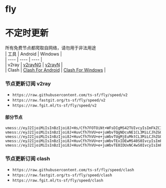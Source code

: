 # fly
# 不定时更新
所有免费节点都爬取自网络，请勿用于非法用途  
|  工具  | Android  | Windows  |  
|  ----  | ----   | ----  |  
| v2ray  | [v2rayNG](https://github.com/2dust/v2rayNG/releases) | [v2rayN](https://github.com/2dust/v2rayN/releases) |  
| Clash  | [Clash For Android](https://github.com/Kr328/ClashForAndroid/releases) | [Clash For Windows](https://github.com/Fndroid/clash_for_windows_pkg/releases) | 
  
### 节点更新订阅  v2ray
- `https://raw.githubusercontent.com/ts-sf/fly/speed/v2`  
- `https://raw.fastgit.org/ts-sf/fly/speed/v2`  
- `https://raw.fgit.ml/ts-sf/fly/speed/v2`  
#### 部分节点  
``` 
vmess://eyJ2IjoiMiIsInBzIjoi8J+Hs/Cfh7FOTOiNt+WFsDIgMS42TUIvcyIsImFkZCI6IjE5Mi4yNDMuMTI2LjQ3IiwicG9ydCI6IjE5MjE4IiwiaWQiOiJiODIyYjg2My1jZGUxLTQyMmQtOGY3Ni0yMmFkZjg3YzgzOTkiLCJhaWQiOiIwIiwic2N5IjoiYXV0byIsIm5ldCI6InRjcCIsInR5cGUiOiJub25lIiwiaG9zdCI6IiIsInBhdGgiOiIiLCJ0bHMiOiIiLCJzbmkiOiIiLCJ0ZXN0X25hbWUiOiJOTOiNt+WFsDIifQ==
vmess://eyJ2IjoiMiIsInBzIjoi8J+HuvCfh7hVU+e+juWbvTQgNDcuNE1CL3MiLCJhZGQiOiIxOTIuNzQuMjI4LjE4NiIsInBvcnQiOiI0NDMiLCJpZCI6IjA1MWI4NDRmLWVmZTMtNDg0Ny05MmFhLTY2YjVkZTBiNmQ0ZSIsImFpZCI6IjY0Iiwic2N5IjoiYXV0byIsIm5ldCI6IndzIiwidHlwZSI6Im5vbmUiLCJob3N0Ijoid3d3LjU5Mjc0NzA2Lnh5eiIsInBhdGgiOiIvcGF0aC8xNjk0MjU1ODQ5MzM4IiwidGxzIjoidGxzIiwic25pIjoiIiwidGVzdF9uYW1lIjoiVVPnvo7lm700In0=
vmess://eyJ2IjoiMiIsInBzIjoi8J+HuvCfh7hVU+e+juWbvTUgMjEuMktCL3MiLCJhZGQiOiIxNzIuNjQuMTAxLjk4IiwicG9ydCI6IjgwIiwiaWQiOiJmNGQ5YmFhOC05MTE1LTRmMmEtOGMyOS1kNDk5OTMxNzRiZWYiLCJhaWQiOiIwIiwic2N5IjoiYXV0byIsIm5ldCI6IndzIiwidHlwZSI6IiIsImhvc3QiOiJzaHMuc2hhYmlqaWNoYW5nLmNvbSIsInBhdGgiOiIvIiwidGxzIjoiIiwic25pIjoiIiwidGVzdF9uYW1lIjoiVVPnvo7lm701In0=
vmess://eyJ2IjoiMiIsInBzIjoi8J+HuvCfh7hVU+e+juWbvTExIDEwMS40S0IvcyIsImFkZCI6IjE3Mi42Ny4xMjguMjE3IiwicG9ydCI6IjgwIiwiaWQiOiI5NWY3MzgyMy1kZDExLTQ4YTMtOGI1Mi0yZjlmZmIxMGYwYjUiLCJhaWQiOiIwIiwic2N5IjoiYXV0byIsIm5ldCI6IndzIiwidHlwZSI6IiIsImhvc3QiOiJqZGYuc2hhYmlqaWNoYW5nLmNvbSIsInBhdGgiOiIvIiwidGxzIjoiIiwic25pIjoiIiwidGVzdF9uYW1lIjoiVVPnvo7lm70xMSJ9
vmess://eyJ2IjoiMiIsInBzIjoi8J+HuvCfh7hVU+e+juWbvTE0IDUxNC4wS0IvcyIsImFkZCI6InNnLnd5aGthYTAuY2YiLCJwb3J0IjoiODAiLCJpZCI6IjBiYTI4YzA1LTdiZDktNGNhZC1jMzI5LTQ4MjM4NmE4ZTdhMyIsImFpZCI6IjAiLCJzY3kiOiJhdXRvIiwibmV0Ijoid3MiLCJ0eXBlIjoiIiwiaG9zdCI6InNnLnd5aGthYTAuY2YiLCJwYXRoIjoiL1RHOkBoa2FhMCIsInRscyI6IiIsInNuaSI6IiIsInRlc3RfbmFtZSI6IlVT576O5Zu9MTQifQ==
```
### 节点更新订阅  clash
- `https://raw.githubusercontent.com/ts-sf/fly/speed/clash`  
- `https://raw.fastgit.org/ts-sf/fly/speed/clash`  
- `https://raw.fgit.ml/ts-sf/fly/speed/clash`  


